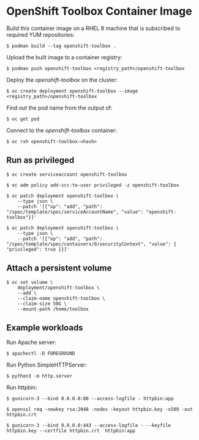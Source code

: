 # OpenShift Toolbox Container Image

Build this container image on a RHEL 8 machine that is subscribed to required YUM repositories:

```
$ podman build --tag openshift-toolbox .
```

Upload the built image to a container registry:

```
$ podman push openshift-toolbox <registry_path>/openshift-toolbox
```

Deploy the *openshift-toolbox* on the cluster:

```
$ oc create deployment openshift-toolbox --image <registry_path>/openshift-toolbox
```

Find out the pod name from the output of:

```
$ oc get pod
```

Connect to the *openshift-toolbox* container:

```
$ oc rsh openshift-toolbox-<hash>
```

## Run as privileged

```
$ oc create serviceaccount openshift-toolbox
```
```
$ oc adm policy add-scc-to-user privileged -z openshift-toolbox
```
```
$ oc patch deployment openshift-toolbox \
    --type json \
    --patch '[{"op": "add", "path": "/spec/template/spec/serviceAccountName", "value": "openshift-toolbox"}]'
```

```
$ oc patch deployment openshift-toolbox \
    --type json \
    --patch '[{"op": "add", "path": "/spec/template/spec/containers/0/securityContext", "value": { "privileged": true }}]'
```

## Attach a persistent volume

```
$ oc set volume \
    deployment/openshift-toolbox \
    --add \
    --claim-name openshift-toolbox \
    --claim-size 50G \
    --mount-path /home/toolbox
```

## Example workloads

Run Apache server:

```
$ apachectl -D FOREGROUND
```

Run Python SimpleHTTPServer:

```
$ python3 -m http.server
```

Run httpbin:

```
$ gunicorn-3 --bind 0.0.0.0:80 --access-logfile - httpbin:app
```

```
$ openssl req -newkey rsa:2048 -nodes -keyout httpbin.key -x509 -out httpbin.crt
```

```
$ gunicorn-3 --bind 0.0.0.0:443 --access-logfile - --keyfile httpbin.key --certfile httpbin.crt  httpbin:app
```

